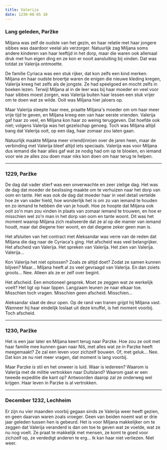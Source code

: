 ```yaml
---
title: Valerija
date: 1230-08-05 10
---
```

### Lang geleden, Paržke

Miljana was zelf de oudste van het gezin, en haar relatie met haar jongere sibbes was daardoor veelal als verzorger. Natuurlijk zag Miljana soms andere kinderen van haar leeftijd in het dorp, maar die waren ook allemaal druk met hun eigen ding en ze kon er nooit aansluiting bij vinden. Dat was totdat ze Valerija ontmoette. 

De familie Cyriaca was een stuk rijker, dat kon zelfs een kind merken. Miljana en haar oudste broertje waren de enigen die nieuwe kleding kregen, Valerija kreeg het zelfs als de jongste. Ze had speelgoed en mocht zelfs in boeken lezen. Terwijl Miljana al in de leer was bij haar moeder en veel voor haar sibbes moest zorgen, was Valerija buiten haar lessen een stuk vrijer om te doen wat ze wilde. Ooit was Miljana hier jaloers op.

Maar Valerija sleepte haar mee, praatte Miljana's moeder om om haar meer vrije tijd te geven, en Miljana kreeg een van haar eerste vrienden. Valerija gaf haar zo veel, en Miljana kon haar zo weinig teruggeven. Dat hoefde ook niet; volgens Valerija was het gezelschap genoeg. Toch was Miljana altijd bang dat Valerija ooit, op een dag, haar zomaar zou laten gaan. 

Natuurlijk maakte Miljana meer vriend(inn)en over de jaren heen, maar de verbinding met Valerija bleef altijd iets speciaals. Valerija was voor Miljana dus iemand die haar alles gaf wat ze nodig had om op te bloeien, en iemand voor wie ze alles zou doen maar niks kon doen om haar terug te helpen.

---
### 1229, Paržke

De dag dat vader stierf was een onverwachte en zeer zielige dag. Het was de dag dat moeder de beslissing maakte om te verhuizen naar het dorp van oom en tante. Het was ook de dag dat moeder haar in veel detail vertelde hoe ze van vader hield, hoe wonderlijk het is om zo van iemand te houden en zo iemand te hebben die van je houdt. Hoe ze hoopte dat Miljana ook ooit zo'n man zou vinden in plaats van zomaar iemand te trouwen, en hoe er misschien wel zo'n man in het dorp van oom en tante woont. Dit was het moment waarop Miljana zich realiseerde dat ze al op die manier van iemand houdt, maar dat diegene hier woont, en dat diegene zeker geen man is. 

Het afsluiten van het contract met Aleksandar was verre van de reden dat Miljana die dag naar de Cyriaca's ging. Het afscheid was veel belangrijker. Het afscheid van Valerija. Het spreken van Valerija. Het zien van Valerija. Valerija...

Kon Valerija het niet oplossen? Zoals ze altijd doet? Zodat ze samen kunnen blijven? Maar... Miljana heeft al zo veel gevraagd van Valerija. En dan zoiets groots... Nee. Alleen als ze er zelf over begint.

Het afscheid. Een emotioneel gesprek. Moet ze zeggen wat ze werkelijk voelt? Het ligt op haar lippen. Langzaam leunen ze naar elkaar toe. Misschien toch vragen. Misschien geen afscheid. Misschien...

Aleksandar slaat de deur open. Op de rand van tranen grijpt hij Miljana vast. Wanneer hij haar eindelijk loslaat uit deze knuffel, is het moment voorbij. Toch afscheid.

---
### 1230, Paržke

Het is een jaar later en Miljana keert terug naar Parzke. Hoe zou ze ooit met haar familie mee kunnen gaan naar Niš, met alles wat ze in Parzke heeft meegemaakt? Ze zal een leven voor zichzelf bouwen. Of, met geluk... Nee. Dat kon ze nu niet meer vragen, dat moment is lang voorbij.

Maar Parzke is stil en het onweer is luid. Waar is iedereen? Waarom is Valerija met de militie vertrokken naar Duitsland? Waarom gaat er een tweede expeditie die kant op? Antwoorden daarop zal ze onderweg wel krijgen. Haar leven in Parzke is al vertrokken.

---

### December 1232, Lechheim

Er zijn nu vier maanden voorbij gegaan sinds ze Valerija weer heeft gezien, en geen daarvan waren zoals vroeger. Geen van beiden noemt wat er drie jaar geleden tussen hen is gebeurd. Het is voor Miljana makkelijker om te zeggen dat Valerija veranderd is dan om toe te geven wat ze voelde, wat ze nu nog voelt. Ze praat te makkelijk met mensen, ze komt te goed voor zichzelf op, ze verdedigt anderen te erg... Ik kan haar niet verliezen. Niet weer.